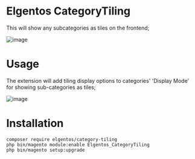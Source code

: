 # Elgentos CategoryTiling

This will show any subcategories as tiles on the frontend;

![image](https://user-images.githubusercontent.com/431360/46581654-97e4c180-ca3c-11e8-8ade-45ec3cca7355.png)

# Usage

The extension will add tiling display options to categories' 'Display Mode' for showing sub-categories as tiles;

![image](https://user-images.githubusercontent.com/431360/46581646-83a0c480-ca3c-11e8-8565-8d474dcd7525.png)

# Installation

```
composer require elgentos/category-tiling
php bin/magento module:enable Elgentos_CategoryTiling
php bin/magento setup:upgrade
```
